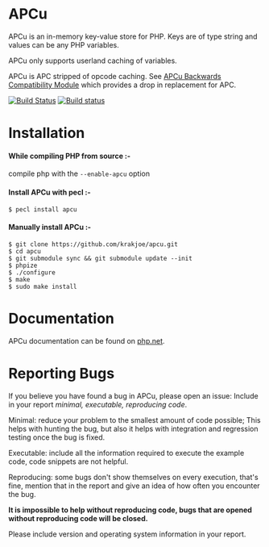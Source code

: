 APCu
====

APCu is an in-memory key-value store for PHP. Keys are of type string and values can be any PHP variables.

APCu only supports userland caching of variables.

APCu is APC stripped of opcode caching.
See [APCu Backwards Compatibility Module](https://github.com/krakjoe/apcu-bc) which provides a drop in replacement for APC.

[![Build Status](https://travis-ci.org/krakjoe/apcu.svg?branch=master)](https://travis-ci.org/krakjoe/apcu)
[![Build status](https://ci.appveyor.com/api/projects/status/om63glh4g24gi1p9/branch/master?svg=true)](https://ci.appveyor.com/project/krakjoe/apcu/branch/master)


Installation
============

#### While compiling PHP from source :-

compile php with the `--enable-apcu` option

#### Install APCu with pecl :-
```
$ pecl install apcu
```

#### Manually install APCu :-
```
$ git clone https://github.com/krakjoe/apcu.git
$ cd apcu
$ git submodule sync && git submodule update --init
$ phpize
$ ./configure
$ make
$ sudo make install
```

Documentation
============

APCu documentation can be found on [php.net](http://php.net/apcu).

Reporting Bugs
=============

If you believe you have found a bug in APCu, please open an issue: Include in your report *minimal, executable, reproducing code*.

Minimal: reduce your problem to the smallest amount of code possible; This helps with hunting the bug, but also it helps with integration and regression testing once the bug is fixed.

Executable: include all the information required to execute the example code, code snippets are not helpful.

Reproducing: some bugs don't show themselves on every execution, that's fine, mention that in the report and give an idea of how often you encounter the bug.

__It is impossible to help without reproducing code, bugs that are opened without reproducing code will be closed.__

Please include version and operating system information in your report.
